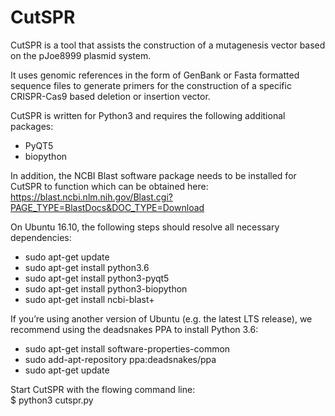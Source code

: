 # CutSPR
CutSPR is a tool that assists the construction of a mutagenesis vector based on the pJoe8999 plasmid system.

It uses genomic references in the form of GenBank or Fasta formatted sequence files to generate primers for the construction of a specific CRISPR-Cas9 based deletion or insertion vector.


CutSPR is written for Python3 and requires the following additional packages:
<ul>
<li>PyQT5</li>
<li>biopython</li>
</ul>

In addition, the NCBI Blast software package needs to be installed for CutSPR to function which can be obtained here:
https://blast.ncbi.nlm.nih.gov/Blast.cgi?PAGE_TYPE=BlastDocs&DOC_TYPE=Download


On Ubuntu 16.10, the following steps should resolve all necessary dependencies:
<ul>
  <li>sudo apt-get update</li>
  <li>sudo apt-get install python3.6</li>
  <li>sudo apt-get install python3-pyqt5</li>
  <li>sudo apt-get install python3-biopython</li>
  <li>sudo apt-get install ncbi-blast+</li>
</ul>

If you’re using another version of Ubuntu (e.g. the latest LTS release), we recommend using the deadsnakes PPA to install Python 3.6:
<ul>
  <li>sudo apt-get install software-properties-common</li>
  <li>sudo add-apt-repository ppa:deadsnakes/ppa</li>
  <li>sudo apt-get update</li>
</ul>

Start CutSPR with the flowing command line:<br>
$ python3 cutspr.py
  




